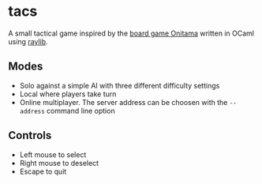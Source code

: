 # tacs

A small tactical game inspired by the [board game Onitama](https://www.arcanewonders.com/game/onitama/) written in OCaml using [raylib](https://github.com/tjammer/raylib-ocaml).

## Modes
* Solo against a simple AI with three different difficulty settings
* Local where players take turn
* Online multiplayer. The server address can be choosen with the `--address` command line option

## Controls
* Left mouse to select
* Right mouse to deselect
* Escape to quit
